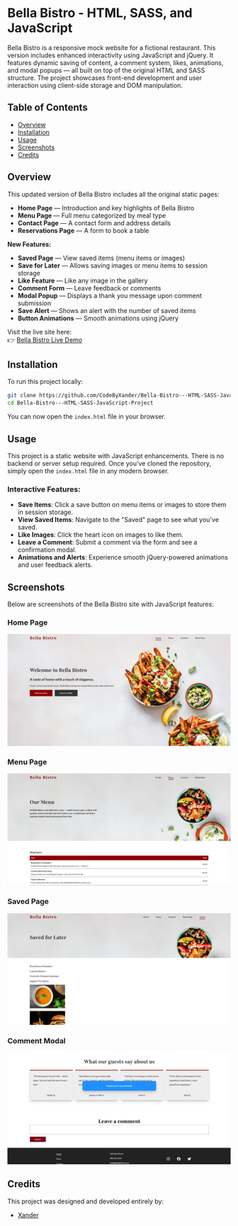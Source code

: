 # Bella Bistro - HTML, SASS, and JavaScript

Bella Bistro is a responsive mock website for a fictional restaurant. This version includes enhanced interactivity using JavaScript and jQuery. It features dynamic saving of content, a comment system, likes, animations, and modal popups — all built on top of the original HTML and SASS structure. The project showcases front-end development and user interaction using client-side storage and DOM manipulation.

## Table of Contents

- [Overview](#overview)
- [Installation](#installation)
- [Usage](#usage)
- [Screenshots](#screenshots)
- [Credits](#credits)

## Overview

This updated version of Bella Bistro includes all the original static pages:

- **Home Page** — Introduction and key highlights of Bella Bistro
- **Menu Page** — Full menu categorized by meal type
- **Contact Page** — A contact form and address details
- **Reservations Page** — A form to book a table

**New Features:**

- **Saved Page** — View saved items (menu items or images)
- **Save for Later** — Allows saving images or menu items to session storage
- **Like Feature** — Like any image in the gallery
- **Comment Form** — Leave feedback or comments
- **Modal Popup** — Displays a thank you message upon comment submission
- **Save Alert** — Shows an alert with the number of saved items
- **Button Animations** — Smooth animations using jQuery

Visit the live site here:  
👉 [Bella Bistro Live Demo](https://codebyxander.github.io/Bella-Bistro---HTML-SASS-JavaScript-Project/)

## Installation

To run this project locally:

```bash
git clone https://github.com/CodeByXander/Bella-Bistro---HTML-SASS-JavaScript-Project.git
cd Bella-Bistro---HTML-SASS-JavaScript-Project
```

You can now open the `index.html` file in your browser.

## Usage

This project is a static website with JavaScript enhancements. There is no backend or server setup required. Once you’ve cloned the repository, simply open the `index.html` file in any modern browser.

### Interactive Features:

- **Save Items**: Click a save button on menu items or images to store them in session storage.
- **View Saved Items**: Navigate to the "Saved" page to see what you've saved.
- **Like Images**: Click the heart icon on images to like them.
- **Leave a Comment**: Submit a comment via the form and see a confirmation modal.
- **Animations and Alerts**: Experience smooth jQuery-powered animations and user feedback alerts.

## Screenshots

Below are screenshots of the Bella Bistro site with JavaScript features:

### Home Page

![Home Page](./screenshots/home-page.png)

### Menu Page

![Menu Page](./screenshots/menu-page.png)

### Saved Page

![Saved Page](./screenshots/saved-page.png)

### Comment Modal

![Comment Modal](./screenshots/comment-modal.png)

## Credits

This project was designed and developed entirely by:

- [Xander](https://github.com/codebyxander)
